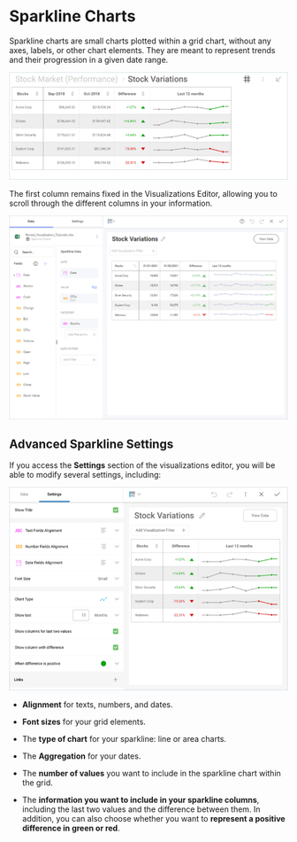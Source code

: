 # Sparkline Charts

Sparkline charts are small charts plotted within a grid chart, without
any axes, labels, or other chart elements. They are meant to represent
trends and their progression in a given date range.

<img src="images/sparkline-chart-dashboard-view.png" alt="Sparkline Chart sample" class="responsive-img"/>

The first column remains fixed in the Visualizations Editor, allowing
you to scroll through the different columns in your information.

<img src="images/sparkline-chart-visualizations-editor.png" alt="SparklineChartVisualizationsEditor\_All" class="responsive-img"/>

## Advanced Sparkline Settings

If you access the **Settings** section of the visualizations editor, you
will be able to modify several settings, including:

<img src="images/sparkline-advanced-chart-settings.png" alt="SparklineAdvancedChartSettings\_All" class="responsive-img"/>

  - **Alignment** for texts, numbers, and dates.

  - **Font sizes** for your grid elements.

  - The **type of chart** for your sparkline: line or area charts.

  - The **Aggregation** for your dates.

  - The **number of values** you want to include in the sparkline chart
    within the grid.

  - The **information you want to include in your sparkline columns**,
    including the last two values and the difference between them. In
    addition, you can also choose whether you want to **represent a
    positive difference in green or red**.
